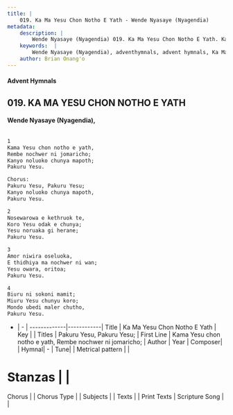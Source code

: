 ```yaml
---
title: |
    019. Ka Ma Yesu Chon Notho E Yath - Wende Nyasaye (Nyagendia)
metadata:
    description: |
        Wende Nyasaye (Nyagendia) 019. Ka Ma Yesu Chon Notho E Yath. Kama Yesu chon notho e yath, Rembe nochwer ni jomaricho; Kanyo noluoko chunya mapoth; Pakuru Yesu.  Chorus: Pakuru Yesu, Pakuru Yesu; Kanyo noluoko chunya mapoth, Pakuru Yesu.  
    keywords:  |
        Wende Nyasaye (Nyagendia), adventhymnals, advent hymnals, Ka Ma Yesu Chon Notho E Yath, Kama Yesu chon notho e yath, Rembe nochwer ni jomaricho;. Pakuru Yesu, Pakuru Yesu;
    author: Brian Onang'o
---
```


#### Advent Hymnals
## 019. KA MA YESU CHON NOTHO E YATH
####  Wende Nyasaye (Nyagendia),

```txt

1
Kama Yesu chon notho e yath,
Rembe nochwer ni jomaricho;
Kanyo noluoko chunya mapoth;
Pakuru Yesu.

Chorus:
Pakuru Yesu, Pakuru Yesu;
Kanyo noluoko chunya mapoth,
Pakuru Yesu.

2
Nosewarowa e kethruok te,
Koro Yesu odak e chunya;
Yesu noruaka gi herane;
Pakuru Yesu.

3
Amor niwira oseluoka,
E thidhiya ma nochwer ni wan;
Yesu owara, oritoa;
Pakuru Yesu.

4
Biuru ni sokoni mamit;
Miuru Yesu chunyu koro;
Mondo ubedi maler chutho,
Pakuru Yesu.

```

- |   -  |
-------------|------------|
Title | Ka Ma Yesu Chon Notho E Yath |
Key |  |
Titles | Pakuru Yesu, Pakuru Yesu; |
First Line | Kama Yesu chon notho e yath, Rembe nochwer ni jomaricho; |
Author | 
Year | 
Composer| |
Hymnal|  - |
Tune|  |
Metrical pattern | |
# Stanzas |  |
Chorus |  |
Chorus Type |  |
Subjects | |
Texts |  |
Print Texts | 
Scripture Song |  |
    
